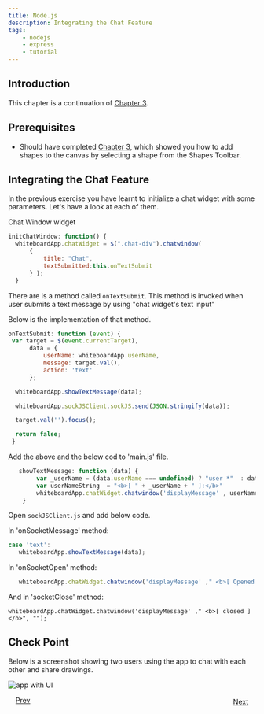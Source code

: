 ```yaml
---
title: Node.js
description: Integrating the Chat Feature
tags:
    - nodejs
    - express
    - tutorial
---
```


## Introduction

This chapter is a continuation of [Chapter 3](/frameworks/nodejs/nodejs-tutorial/step03-integrating-shapes-canvas.html).

## Prerequisites

+ Should have completed [Chapter 3](/frameworks/nodejs/nodejs-tutorial/step03-integrating-shapes-canvas), which showed you how to add shapes to the canvas by selecting a shape from the Shapes Toolbar.

## Integrating the Chat Feature

In the previous exercise you have learnt  to initialize a chat widget with some parameters. Let's have a look at each of them.

Chat Window widget

```javascript
initChatWindow: function() {
  whiteboardApp.chatWidget = $(".chat-div").chatwindow(
      {
          title: "Chat",
          textSubmitted:this.onTextSubmit
      } );
  }
```
There are is a  method called `onTextSubmit`. This method is invoked when user submits a text message by using "chat widget's text input"

Below is the implementation of that method.

```javascript
onTextSubmit: function (event) {
 var target = $(event.currentTarget),
      data = {
          userName: whiteboardApp.userName,
          message: target.val(),
          action: 'text'
      };

  whiteboardApp.showTextMessage(data);

  whiteboardApp.sockJSClient.sockJS.send(JSON.stringify(data));

  target.val('').focus();

  return false;
 }
```
Add the above and the below cod to 'main.js' file.

```javascript
   showTextMessage: function (data) {
        var _userName = (data.userName === undefined) ? "user *"  : data.userName;
        var userNameString  = "<b>[ " + _userName + " ]:</b>"
        whiteboardApp.chatWidget.chatwindow('displayMessage' , userNameString, data.message);
    }
 ```
 Open `sockJSClient.js` and add below code.

In 'onSocketMessage' method:
```javascript
case 'text':
   whiteboardApp.showTextMessage(data);

```
In 'onSocketOpen' method:

```javascript
   whiteboardApp.chatWidget.chatwindow('displayMessage' ," <b>[ Opened ]:</b>  ", whiteboardApp.sockJSClient.sockJS.protocol);
```

And in 'socketClose' method:
 ```
 whiteboardApp.chatWidget.chatwindow('displayMessage' ," <b>[ closed ]</b>", "");
 ```
## Check Point

Below is a screenshot showing two users using the app to chat with each other and share drawings.

![app with UI](/images/screenshots/nodejs-whiteboard/whiteboard-03.png)
<p><a class="button-plain"  style="padding: 3px 15px;" href="/frameworks/nodejs/nodejs-tutorial/step03-integrating-shapes-canvas.html">Prev</a>  <a class="button-plain"  style="padding: 3px 15px; float: right;" href="/frameworks/nodejs/nodejs-tutorial/step05-deploying-whiteboardapp.html">Next</a></p>

